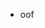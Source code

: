 - oof

<!---
daisougenn/daisougenn is a ✨ special ✨ repository because its `README.md` (this file) appears on your GitHub profile.
You can click the Preview link to take a look at your changes.
--->
